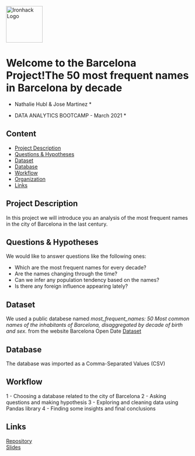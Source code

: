 <img src="https://bit.ly/2VnXWr2" alt="Ironhack Logo" width="100"/>

# Welcome to the Barcelona Project!The 50 most frequent names in Barcelona by decade
* Nathalie Hubl & Jose Martinez *

* DATA ANALYTICS BOOTCAMP - March 2021 *

## Content
- [Project Description](#project-description)
- [Questions & Hypotheses](#questions-hypotheses)
- [Dataset](#dataset)
- [Database](#database)
- [Workflow](#workflow)
- [Organization](#organization)
- [Links](#links)


## Project Description
In this project we will introduce you an analysis of the most frequent names in the city of Barcelona in the last century.


## Questions & Hypotheses
We would like to answer questions like the following ones:
- Which are the most frequent names for every decade?
- Are the names changing through the time?
- Can we infer any population tendency based on the names?
- Is there any foreign influence appearing lately?


## Dataset
We used a public databese named *most_frequent_names: 50 Most common names of the inhabitants of Barcelona, disaggregated by decade of birth and sex.* from the website Barcelona Open Date [Dataset](https://opendata-ajuntament.barcelona.cat/data/en/organization/demografia)

## Database
The database was imported as a Comma-Separated Values (CSV)

## Workflow
1 - Choosing a database related to the city of Barcelona
2 - Asking questions and making hypothesis
3 - Exploring and cleaning data using Pandas library
4 - Finding some insights and final conclusions

## Links

[Repository](https://github.com/JoseMtnz/Project-Week-2-Barcelona)  
[Slides](https://www.canva.com/design/DAEabAC4BFg/88ThwOD9WgcA52SttA_IxQ/view?utm_content=DAEabAC4BFg&utm_campaign=designshare&utm_medium=link&utm_source=sharebutton)  

